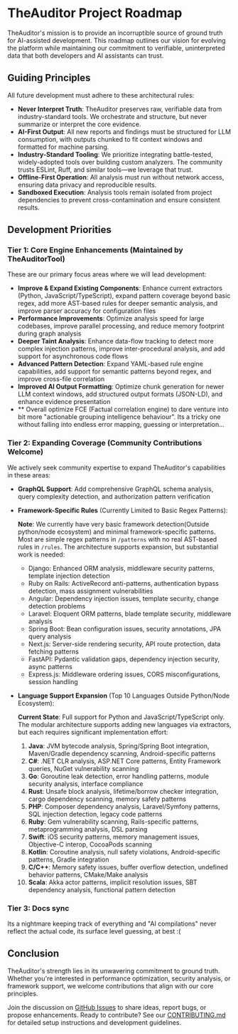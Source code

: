 # TheAuditor Project Roadmap

TheAuditor's mission is to provide an incorruptible source of ground truth for AI-assisted development. This roadmap outlines our vision for evolving the platform while maintaining our commitment to verifiable, uninterpreted data that both developers and AI assistants can trust.

## Guiding Principles

All future development must adhere to these architectural rules:

* **Never Interpret Truth**: TheAuditor preserves raw, verifiable data from industry-standard tools. We orchestrate and structure, but never summarize or interpret the core evidence.
* **AI-First Output**: All new reports and findings must be structured for LLM consumption, with outputs chunked to fit context windows and formatted for machine parsing.
* **Industry-Standard Tooling**: We prioritize integrating battle-tested, widely-adopted tools over building custom analyzers. The community trusts ESLint, Ruff, and similar tools—we leverage that trust.
* **Offline-First Operation**: All analysis must run without network access, ensuring data privacy and reproducible results.
* **Sandboxed Execution**: Analysis tools remain isolated from project dependencies to prevent cross-contamination and ensure consistent results.

## Development Priorities

### Tier 1: Core Engine Enhancements (Maintained by TheAuditorTool)

These are our primary focus areas where we will lead development:

* **Improve & Expand Existing Components**: Enhance current extractors (Python, JavaScript/TypeScript), expand pattern coverage beyond basic regex, add more AST-based rules for deeper semantic analysis, and improve parser accuracy for configuration files
* **Performance Improvements**: Optimize analysis speed for large codebases, improve parallel processing, and reduce memory footprint during graph analysis
* **Deeper Taint Analysis**: Enhance data-flow tracking to detect more complex injection patterns, improve inter-procedural analysis, and add support for asynchronous code flows
* **Advanced Pattern Detection**: Expand YAML-based rule engine capabilities, add support for semantic patterns beyond regex, and improve cross-file correlation
* **Improved AI Output Formatting**: Optimize chunk generation for newer LLM context windows, add structured output formats (JSON-LD), and enhance evidence presentation
* ** Overall optimize FCE (Factual correlation engine) to dare venture into bit more "actionable grouping intelligence behaviour". Its a tricky one without falling into endless error mapping, guessing or interpretation...

### Tier 2: Expanding Coverage (Community Contributions Welcome)

We actively seek community expertise to expand TheAuditor's capabilities in these areas:

* **GraphQL Support**: Add comprehensive GraphQL schema analysis, query complexity detection, and authorization pattern verification

* **Framework-Specific Rules** (Currently Limited to Basic Regex Patterns):
  
  **Note**: We currently have very basic framework detection(Outside python/node ecosystem) and minimal framework-specific patterns. Most are simple regex patterns in `/patterns` with no real AST-based rules in `/rules`. The architecture supports expansion, but substantial work is needed:

  * Django: Enhanced ORM analysis, middleware security patterns, template injection detection
  * Ruby on Rails: ActiveRecord anti-patterns, authentication bypass detection, mass assignment vulnerabilities
  * Angular: Dependency injection issues, template security, change detection problems
  * Laravel: Eloquent ORM patterns, blade template security, middleware analysis
  * Spring Boot: Bean configuration issues, security annotations, JPA query analysis
  * Next.js: Server-side rendering security, API route protection, data fetching patterns
  * FastAPI: Pydantic validation gaps, dependency injection security, async patterns
  * Express.js: Middleware ordering issues, CORS misconfigurations, session handling

* **Language Support Expansion** (Top 10 Languages Outside Python/Node Ecosystem):

  **Current State**: Full support for Python and JavaScript/TypeScript only. The modular architecture supports adding new languages via extractors, but each requires significant implementation effort:

  1. **Java**: JVM bytecode analysis, Spring/Spring Boot integration, Maven/Gradle dependency scanning, Android-specific patterns
  2. **C#**: .NET CLR analysis, ASP.NET Core patterns, Entity Framework queries, NuGet vulnerability scanning
  3. **Go**: Goroutine leak detection, error handling patterns, module security analysis, interface compliance
  4. **Rust**: Unsafe block analysis, lifetime/borrow checker integration, cargo dependency scanning, memory safety patterns
  5. **PHP**: Composer dependency analysis, Laravel/Symfony patterns, SQL injection detection, legacy code patterns
  6. **Ruby**: Gem vulnerability scanning, Rails-specific patterns, metaprogramming analysis, DSL parsing
  7. **Swift**: iOS security patterns, memory management issues, Objective-C interop, CocoaPods scanning
  8. **Kotlin**: Coroutine analysis, null safety violations, Android-specific patterns, Gradle integration
  9. **C/C++**: Memory safety issues, buffer overflow detection, undefined behavior patterns, CMake/Make analysis
  10. **Scala**: Akka actor patterns, implicit resolution issues, SBT dependency analysis, functional pattern detection

### Tier 3: Docs sync ###

Its a nightmare keeping track of everything and "AI compilations" never reflect the actual code, its surface level guessing, at best :(

## Conclusion

TheAuditor's strength lies in its unwavering commitment to ground truth. Whether you're interested in performance optimization, security analysis, or framework support, we welcome contributions that align with our core principles.

Join the discussion on [GitHub Issues](https://github.com/TheAuditorTool/Auditor/issues) to share ideas, report bugs, or propose enhancements. Ready to contribute? See our [CONTRIBUTING.md](CONTRIBUTING.md) for detailed setup instructions and development guidelines.

